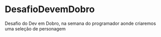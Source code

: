 # DesafioDevemDobro
Desafio do Dev em Dobro, na semana do programador aonde criaremos uma seleção de personagem  
